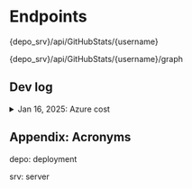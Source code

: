 # Endpoints

{depo_srv}/api/GitHubStats/{username}

{depo_srv}/api/GitHubStats/{username}/graph

## Dev log
<details>
<summary>Jan 16, 2025: Azure cost</summary>
I only have 1 API Management rule and 1 App Service. Azure's predicted cost is $11.39 per about a month. This will not be worth it for micro apps like this one.
<br>
<img alt="screenshot" src="https://live.staticflickr.com/65535/54269434801_66228f872e_h.jpg" width="320">

</details>

## Appendix: Acronyms

depo: deployment

srv: server
